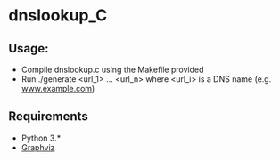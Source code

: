 # dnslookup_C

## Usage:

- Compile dnslookup.c using the Makefile provided
- Run ./generate <url_1> ... <url_n> where <url_i> is a DNS name (e.g. www.example.com)

## Requirements
- Python 3.*
- [Graphviz](https://graphviz.org/)
